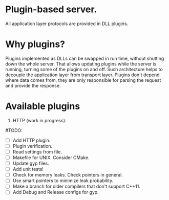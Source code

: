 Plugin-based server.
========================================

All application layer protocols are provided in DLL plugins.

# Why plugins?
Plugins implemented as DLLs can be swapped in run time, without shutting down the whole server. That allows updating plugins while the server
is running, turning some of the plugins on and off.
Such architecture helps to decouple the application layer from transport layer. Plugins don't depend where data comes from, they are only
responsible for parsing the request and provide the response.

# Available plugins
1. HTTP (work in progress).

#TODO:
- [ ] Add HTTP plugin.
- [ ] Plugin verification.
- [ ] Read settings from file.
- [ ] Makefile for UNIX. Consider CMake.
- [ ] Update gyp files.
- [ ] Add unit tests!
- [ ] Check for memory leaks. Check pointers in general.
- [ ] Use smart pointers to minimize leak probability.
- [ ] Make a branch for older compilers that don't support C++11.
- [ ] Add Debug and Release configs for gyp.

